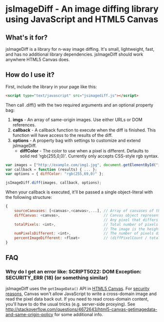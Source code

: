 jsImageDiff - An image diffing library using JavaScript and HTML5 Canvas
========================================================================

What's it for?
--------------
jsImageDiff is a library for n-way image diffing. It's small, lightweight, fast, and has no additional library dependencies. jsImageDiff should work anywhere HTML5 Canvas does.

How do I use it?
----------------
First, include the library in your page like this:

```html
<script type="text/javascript" src="jsimagediff.js"></script>
```

Then call .diff() with the two required arguments and an optional property bag:

1. **imgs** - An array of same-origin images. Use either URLs or DOM references.
1. **callback** - A callback function to execute when the diff is finished. This function will have access to the results of the diff.
1. **options** - A property bag with settings to customize and extend jsImageDiff.
    * **diffColor** - The color to use when a pixel is different. Defaults to solid red 'rgb(255,0,0)'. Currently only accepts CSS-style rgb syntax.


```javascript
var images = ["http://example.com/img1.jpg", document.getElementById("img2"), "http://example.com/img3.png"];
var callback = function (results) { ... };
var options = { diffColor: "rgb(255,69,0)" };

jsImageDiff.diff(images, callback, options);
```

When your callback is executed, it'll be passed a single object-literal with the following structure:

```javascript
{
	sourceCanvases: [<canvas>,<canvas>,...], // Array of canvases of the original images.
	diffCanvas: <canvas>,                    // Canvas object representing the diff of all the images.
	                                         // Any pixel that differs between any of the canvases is replaced with **diffColor**.
	totalPixels: <int>,                      // Total number of pixels in the diff image.
	                                         // The image is the height of the tallest image and width of the widest.
	numPixelsDifferent: <int>,               // The number of pixels different in the diff image.
	percentImageDifferent: <float>           // (diffPixelCount / totalPixelCount) * 100
}
```

FAQ
---

### Why do I get an error like: SCRIPT5022: DOM Exception: SECURITY_ERR (18) (or something similar) ###
jsImageDiff uses the `getImageData()` API in [HTML5 Canvas](http://www.w3.org/TR/html5/the-canvas-element.html#the-canvas-element "HTML5 Canvas"). For [security reasons](http://www.w3.org/TR/html5/the-canvas-element.html#security-with-canvas-elements "Canvas Security"), Canvas won't allow JavaScript to write a cross-domain image and read the pixel data back out. If you need to read cross-domain content, you'll have to do the usual tricks (e.g. server-side proxying). See http://stackoverflow.com/questions/4672643/html5-canvas-getimagedata-and-same-origin-policy for some additional info.